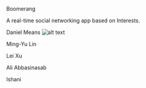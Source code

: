 Boomerang

A real-time social networking app based on Interests.

Daniel Means
![alt text](https://github.com/scalableinternetservices/Boomerang/Daniel.jpg)

Ming-Yu Lin

Lei Xu

Ali Abbasinasab

Ishani


